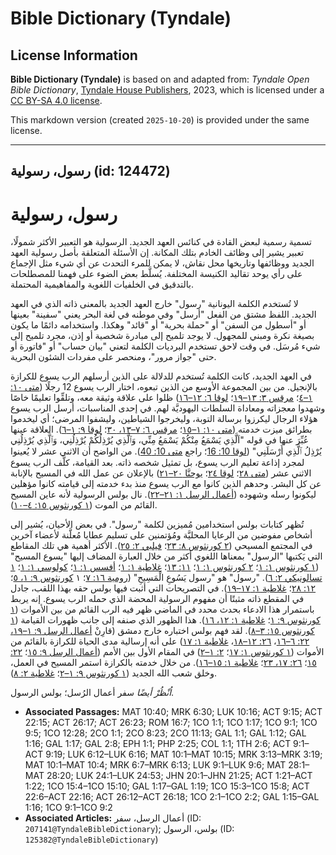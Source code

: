# Bible Dictionary (Tyndale)

## License Information

**Bible Dictionary (Tyndale)** is based on and adapted from: _Tyndale Open Bible Dictionary_, [Tyndale House Publishers](https://tyndaleopenresources.com/), 2023, which is licensed under a [CC BY-SA 4.0 license](https://creativecommons.org/licenses/by-sa/4.0/legalcode.en).

This markdown version (created `2025-10-20`) is provided under the same license.



--------------------------------

## رسول، رسولية (id: 124472)

رسول، رسولية
============

تسمية رسمية لبعض القادة في كنائس العهد الجديد. الرسولية هو التعبير الأكثر شمولًا، تعبير يشير إلى وظائف الخادم بتلك المكانة. إن الأسئلة المتعلقة بأصل رسولية العهد الجديد ووظائفها وتاريخها محل نقاش، لا يمكن للمرء التحدث عن أي شيء مثل الإجماع على رأي يوحد تقاليد الكنيسة المختلفة. يُسلَّط بعض الضوء على فهمنا للمصطلحات بالتدقيق في الخلفيات اللغوية والمفاهيمية المحتملة.

لا تُستخدم الكلمة اليونانية "رسول" خارج العهد الجديد بالمعنى ذاته الذي في العهد الجديد. اللفظ مشتق من الفعل "أرسل" وفي موطنه في لغة البحر يعني "سفينة" بعينها أو "أسطول من السفن" أو "حملة بحرية" أو "قائد" وهكذا. واستخدامه دائمًا ما يكون بصيغة نكرة ومبني للمجهول. لا يوجد تلميح إلى مبادرة شخصية أو إذن، مجرد تلميح إلى شيء مُرسَل. في وقت لاحق تستخدم البرديات الكلمة لتعني "بيان حساب" أو "فاتورة أو حتى "جواز مرور"، ومنحصر على مفردات الشئون البحرية.

في العهد الجديد، كانت الكلمة تُستخدم للدلالة على الذين أرسلهم الرب يسوع للكرازة بالإنجيل. من بين المجموعة الأوسع من الذين تبعوه، اختار الرب يسوع 12 رجلًا ([متى ١٠: ١–٤](https://ref.ly/Matt10:1-Matt10:4)؛ [مرقس ٣: ١٣–١٩](https://ref.ly/Mark3:13-Mark3:19)؛ [لوقا ٦: ١٢–١٦](https://ref.ly/Luke6:12-Luke6:16)) ظلوا على علاقة وثيقة معه، وتلقِّوا تعليمًا خاصًا وشهدوا معجزاته ومعاداة السلطات اليهوديَّة لهم. في إحدى المناسبات، أرسل الرب يسوع هؤلاء الرجال ليكرزوا برسالة التوبة، وليخرجوا الشياطين، وليشفوا المرضى؛ أي ليخدموا بطرائق ميزت خدمته ([متى ١٠: ١–١٥](https://ref.ly/Matt10:1-Matt10:15)؛ [مرقس ٦: ٧–١٣، ٣٠](https://ref.ly/Mark6:7-Mark6:13)؛ [لوقا ٩: ١–٦](https://ref.ly/Luke9:1-Luke9:6)). العلاقة عينها عُبِّرَ عنها في قوله "اَلَّذِي يَسْمَعُ مِنْكُمْ يَسْمَعُ مِنِّي، وَٱلَّذِي يُرْذِلُكُمْ يُرْذِلُنِي، وَٱلَّذِي يُرْذِلُنِي يُرْذِلُ ٱلَّذِي أَرْسَلَنِي" ([لوقا 10: 16](https://ref.ly/Luke10:16)؛ راجع [متى 10: 40](https://ref.ly/Matt10:40)). من الواضح أن الاثني عشر لا يُعينوا لمجرد إذاعة تعليم الرب يسوع، بل تمثيل شخصه ذاته. بعد القيامة، كلَّف الرب يسوع الاثني عشر ([متى ٢٨](https://ref.ly/Matt28:1-Matt28:20)؛ [لوقا ٢٤](https://ref.ly/Luke24:1-Luke24:53)؛ [يوحنَّا ٢٠–٢١](https://ref.ly/John20:1-John21:25)) بالإعلان عن عمل الله في المسيح بالإنابة عن كل البشر. وحدهم الذين كانوا مع الرب يسوع منذ بدء خدمته إلى قيامته كانوا مؤهلين ليكونوا رسله وشهوده ([أعمال الرسل ١: ٢١–٢٢](https://ref.ly/Acts1:21-Acts1:22)). نال بولس الرسولية لأنه عاين المسيح القائم من الموت ([١ كورنثوس ١٥: ٤–١٠](https://ref.ly/1Cor15:4-1Cor15:10)).

تُظهر كتابات بولس استخدامين مُميزين لكلمة "رسول". في بعض الأحيان، يُشير إلى أشخاص مفوضين من الرعايا المحليَّة ومُؤتمنين على تسليم عطايا مُعلَّنة لأعضاء آخرين في المجتمع المسيحي ([٢ كورنثوس ٨: ٢٣](https://ref.ly/2Cor8:23)؛ [فيلبي ٢: ٢٥](https://ref.ly/Phil2:25)). الأكثر أهمية هي تلك المقاطع التي يَكتبها "الرسول" بمعناها اللغوي أكثر من خلال العبارة المضاف إليها "يسوع المسيح" ([١ كورنثوس ١: ١](https://ref.ly/1Cor1:1)؛ [٢ كورنثوس ١: ١](https://ref.ly/2Cor1:1)؛ [١١: ١٣](https://ref.ly/2Cor11:13)؛ [غلاطية ١: ١](https://ref.ly/Gal1:1)؛ [أفسس ١: ١](https://ref.ly/Eph1:1)؛ [كولوسي ١: ١](https://ref.ly/Col1:1)؛ [١ تسالونيكي ٢: ٦](https://ref.ly/1Thess2:6)). "رسول" هو "رسول يَسُوعِ الْمَسِيحِ" ([رومية ١٦: ٧](https://ref.ly/Rom16:7)؛ ١ [كورنثوس ٩: ١، ٥](https://ref.ly/1Cor9:1)؛ [١٢: ٢٨](https://ref.ly/1Cor12:28)؛ [غلاطية ١: ١٧–١٩](https://ref.ly/Gal1:17-Gal1:19)). في التصريحات التي أثبت فيها بولس حقه بهذا اللقب، جادل في المقطع ذاته مثبتًا أن مفهوم الرسولية المحضة الذي حمله الرب يسوع. إنه يربط باستمرار هذا الادعاء بحدث محدد في الماضي ظهر فيه الرب القائم من بين الأموات ([١ كورنثوس ٩: ١](https://ref.ly/1Cor9:1)؛ [غلاطية ١: ١٢، ١٦](https://ref.ly/Gal1:12)). هذا الظهور الذي صنفه إلى جانب ظهورات القيامة ([١ كورنثوس ١٥: ٣–٨](https://ref.ly/1Cor15:3-1Cor15:8)). لقد فهم بولس اختباره خارج دمشق (قارِنْ [أعمال الرسل ٩: ١–١٩،](https://ref.ly/Acts9:1-Acts9:19) [٢٢: ٦–١٦](https://ref.ly/Acts22:6-Acts22:16)، [٢٦: ١٢–١٨](https://ref.ly/Acts26:12-Acts26:18)، [غلاطية ١: ١٧](https://ref.ly/Gal1:17)) على أنه إرسالية مدى الحياة للكرازة بالقائم من الأموات ([١ كورنثوس ١: ١٧](https://ref.ly/1Cor1:17)؛ [٢: ١–٢](https://ref.ly/1Cor2:1-1Cor2:2)) في المقام الأول بين الأمم ([أعمال الرسل ٩: ١٥](https://ref.ly/Acts9:15)؛ [٢٢: ١٥](https://ref.ly/Acts22:15)؛ [٢٦: ١٧، ٢٣](https://ref.ly/Acts26:17)؛ [غلاطية ١: ١٥–١٦](https://ref.ly/Gal1:15-Gal1:16)). من خلال خدمته بالكرازة استمر المسيح في العمل، وخلق شعب الله الجديد ([١ كورنثوس ٩: ١–٢](https://ref.ly/1Cor9:1-1Cor9:2)؛ [غلاطية ٢: ٨](https://ref.ly/Gal2:8)).

*اُنْظُرْ أيضًا* سفر أعمال الرُسل؛ بولس الرسول.

* **Associated Passages:** MAT 10:40; MRK 6:30; LUK 10:16; ACT 9:15; ACT 22:15; ACT 26:17; ACT 26:23; ROM 16:7; 1CO 1:1; 1CO 1:17; 1CO 9:1; 1CO 9:5; 1CO 12:28; 2CO 1:1; 2CO 8:23; 2CO 11:13; GAL 1:1; GAL 1:12; GAL 1:16; GAL 1:17; GAL 2:8; EPH 1:1; PHP 2:25; COL 1:1; 1TH 2:6; ACT 9:1–ACT 9:19; LUK 6:12–LUK 6:16; MAT 10:1–MAT 10:15; MRK 3:13–MRK 3:19; MAT 10:1–MAT 10:4; MRK 6:7–MRK 6:13; LUK 9:1–LUK 9:6; MAT 28:1–MAT 28:20; LUK 24:1–LUK 24:53; JHN 20:1–JHN 21:25; ACT 1:21–ACT 1:22; 1CO 15:4–1CO 15:10; GAL 1:17–GAL 1:19; 1CO 15:3–1CO 15:8; ACT 22:6–ACT 22:16; ACT 26:12–ACT 26:18; 1CO 2:1–1CO 2:2; GAL 1:15–GAL 1:16; 1CO 9:1–1CO 9:2
* **Associated Articles:** أعمال الرسل، سفر (ID: `207141@TyndaleBibleDictionary`); بولس، الرسول (ID: `125382@TyndaleBibleDictionary`)

